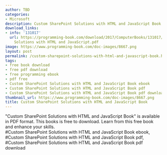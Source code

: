 ```yaml
---
author: TBD
categories:
- Microsoft
description: Custom SharePoint Solutions with HTML and JavaScript Book
download_links:
- info: '131017'
  url: https://programming-book.com/download/2017/ComputerBooks/131017/Custom SharePoint
    Solutions with HTML and JavaScript.pdf
image: https://www.programming-book.com/doc-images/8667.png
layout: post
permalink: /custom-sharepoint-solutions-with-html-and-javascript-book.html
tags:
- free book download
- free pdf download
- free programming ebook
- pdf free
- Custom SharePoint Solutions with HTML and JavaScript Book ebook
- Custom SharePoint Solutions with HTML and JavaScript Book pdf
- Custom SharePoint Solutions with HTML and JavaScript Book pdf download
thumbnail_url: https://www.programming-book.com/doc-images/8667.png
title: Custom SharePoint Solutions with HTML and JavaScript Book
---
```


 
<div class="item-desc text-justify">
  "Custom SharePoint Solutions with HTML and JavaScript Book" is available in PDF format. This books is free to download. Learn from this free book and enhance your skills.
  <br>
  #Custom SharePoint Solutions with HTML and JavaScript Book ebook, #Custom SharePoint Solutions with HTML and JavaScript Book pdf, #Custom SharePoint Solutions with HTML and JavaScript Book pdf download
</div>
